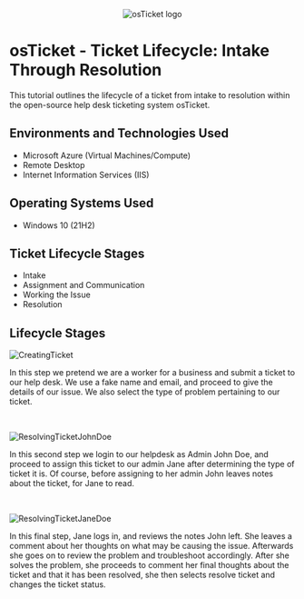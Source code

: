 <p align="center">
<img src="https://i.imgur.com/Clzj7Xs.png" alt="osTicket logo"/>
</p>

<h1>osTicket - Ticket Lifecycle: Intake Through Resolution</h1>
This tutorial outlines the lifecycle of a ticket from intake to resolution within the open-source help desk ticketing system osTicket.<br />

<h2>Environments and Technologies Used</h2>

- Microsoft Azure (Virtual Machines/Compute)
- Remote Desktop
- Internet Information Services (IIS)

<h2>Operating Systems Used </h2>

- Windows 10</b> (21H2)

<h2>Ticket Lifecycle Stages</h2>

- Intake
- Assignment and Communication
- Working the Issue
- Resolution

<h2>Lifecycle Stages</h2>

<p>

  ![CreatingTicket](https://github.com/user-attachments/assets/2e0f9559-fceb-48bd-abcb-640ebb424caf)

</p>
<p>
In this step we pretend we are a worker for a business and submit a ticket to our help desk. We use a fake name and email, and proceed to give the details of our issue. We also select the type of problem pertaining to our ticket.
</p>
<br />

<p>

  ![ResolvingTicketJohnDoe](https://github.com/user-attachments/assets/4cf998ab-3d48-435c-b03d-b76a69d63023)

</p>
<p>
In this second step we login to our helpdesk as Admin John Doe, and proceed to assign this ticket to our admin Jane after determining the type of ticket it is. Of course, before assigning to her admin John leaves notes about the ticket, for Jane to read.
</p>
<br />

<p>

  ![ResolvingTicketJaneDoe](https://github.com/user-attachments/assets/0e2d5f00-f1a1-4abb-b493-98ffd5335f16)

</p>
<p>
In this final step, Jane logs in, and reviews the notes John left. She leaves a comment about her thoughts on what may be causing the issue. Afterwards she goes on to review the problem and troubleshoot accordingly. After she solves the problem, she proceeds to comment her final thoughts about the ticket and that it has been resolved, she then selects resolve ticket and changes the ticket status.
</p>
<br />
